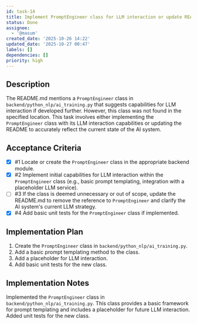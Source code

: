 ```yaml
---
id: task-14
title: Implement PromptEngineer class for LLM interaction or update README
status: Done
assignee:
  - '@masum'
created_date: '2025-10-26 14:22'
updated_date: '2025-10-27 00:47'
labels: []
dependencies: []
priority: high
---
```


## Description

<!-- SECTION:DESCRIPTION:BEGIN -->
The README.md mentions a `PromptEngineer` class in `backend/python_nlp/ai_training.py` that suggests capabilities for LLM interaction if developed further. However, this class was not found in the specified location. This task involves either implementing the `PromptEngineer` class with its LLM interaction capabilities or updating the README to accurately reflect the current state of the AI system.
<!-- SECTION:DESCRIPTION:END -->

## Acceptance Criteria
<!-- AC:BEGIN -->
- [x] #1 Locate or create the `PromptEngineer` class in the appropriate backend module.
- [x] #2 Implement initial capabilities for LLM interaction within the `PromptEngineer` class (e.g., basic prompt templating, integration with a placeholder LLM service).
- [ ] #3 If the class is deemed unnecessary or out of scope, update the README.md to remove the reference to `PromptEngineer` and clarify the AI system\'s current LLM strategy.
- [x] #4 Add basic unit tests for the `PromptEngineer` class if implemented.
<!-- AC:END -->

## Implementation Plan

<!-- SECTION:PLAN:BEGIN -->
1. Create the `PromptEngineer` class in `backend/python_nlp/ai_training.py`.
2. Add a basic prompt templating method to the class.
3. Add a placeholder for LLM interaction.
4. Add basic unit tests for the new class.
<!-- SECTION:PLAN:END -->

## Implementation Notes

<!-- SECTION:NOTES:BEGIN -->
Implemented the `PromptEngineer` class in `backend/python_nlp/ai_training.py`. This class provides a basic framework for prompt templating and includes a placeholder for future LLM interaction. Added unit tests for the new class.
<!-- SECTION:NOTES:END -->
